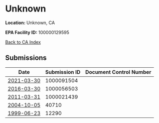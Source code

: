 # Unknown

**Location:** Unknown, CA

**EPA Facility ID:** 100000129595

[Back to CA Index](../../index.md)

## Submissions

| Date | Submission ID | Document Control Number |
|------|--------------|-------------------------|
| [2021-03-30](submissions/1000091504.md) | 1000091504 |  |
| [2016-03-30](submissions/1000056503.md) | 1000056503 |  |
| [2011-03-31](submissions/1000021439.md) | 1000021439 |  |
| [2004-10-05](submissions/40710.md) | 40710 |  |
| [1999-06-23](submissions/12290.md) | 12290 |  |
